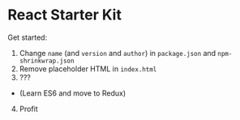 # React Starter Kit
Get started:

1. Change `name` (and `version` and `author`) in `package.json` and `npm-shrinkwrap.json`
2. Remove placeholder HTML in `index.html`
3. ???
  * (Learn ES6 and move to Redux)
4. Profit
